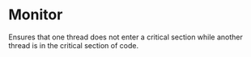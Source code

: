# Monitor

Ensures that one thread does not enter a critical section while another thread is in the critical section of code.
